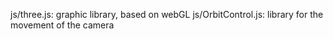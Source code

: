 js/three.js: graphic library, based on webGL
js/OrbitControl.js: library for the movement of the camera